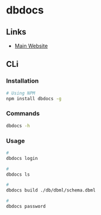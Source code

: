 # dbdocs

## Links

- [Main Website](https://dbdocs.io/)

## CLi

### Installation

```sh
# Using NPM
npm install dbdocs -g
```

### Commands

```sh
dbdocs -h
```

### Usage

```sh
#
dbdocs login

#
dbdocs ls

#
dbdocs build ./db/dbml/schema.dbml

#
dbdocs password
```
